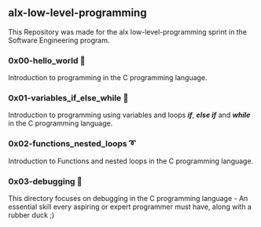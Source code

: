 ## alx-low-level-programming

This Repository was made for the alx low-level-programming sprint in the Software Engineering program.

### 0x00-hello_world 🖖

Introduction to programming in the C programming language.

### 0x01-variables_if_else_while 🔁

Introduction to programming using variables and loops **_if_**, **_else if_** and **_while_** in the C programming language.

### 0x02-functions_nested_loops ➰

Introduction to Functions and nested loops in the C programming language.

### 0x03-debugging 🦆

This directory focuses on debugging in the C programming language - An essential skill every aspiring or expert programmer must have, along with a rubber duck ;)